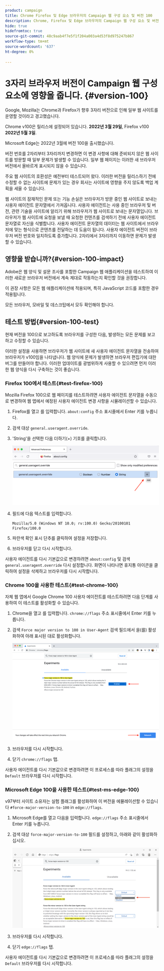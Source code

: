 ```yaml
---
product: campaign
title: Chrome Firefox 및 Edge 브라우저의 Campaign 웹 구성 요소 및 버전 100
description: Chrome, Firefox 및 Edge 브라우저의 Campaign 웹 구성 요소 및 버전 100
hide: true
hidefromtoc: true
source-git-commit: 48c9aab4f7e5f1f204a003a4d53f8d975247b867
workflow-type: tm+mt
source-wordcount: '637'
ht-degree: 0%

---
```


# 3자리 브라우저 버전이 Campaign 웹 구성 요소에 영향을 줍니다. {#version-100}

Google, Mozilla는 Chrome과 Firefox가 향후 3자리 버전으로 인해 일부 웹 사이트를 운영할 것이라고 경고했습니다.

Chrome v100은 릴리스에 설정되어 있습니다. **2022년 3월 29일**, Firefox v100 **2022년 5월 3일**.

Microsoft Edge는 2022년 3월에 버전 100을 출시했습니다.

버전 번호를 2자리부터 3자리까지 변경하면 이 변경 사항에 대해 준비되지 않은 웹 사이트를 방문할 때 일부 문제가 발생할 수 있습니다. 일부 웹 페이지는 이러한 새 브라우저 버전에서 올바르게 표시되지 않을 수 있습니다.

주요 웹 사이트의 호환성은 예전부터 테스트되어 왔다. 이러한 버전을 릴리스하기 전에 수정할 수 없는 사이트에 문제가 있는 경우 회사는 사이트에 영향을 주지 않도록 백업 계획을 세울 수 있습니다.

웹 사이트의 잠재적인 문제 또는 기능 손실은 브라우저가 방문 중인 웹 사이트로 보내는 사용자 에이전트 문자열에서 가져옵니다. 사용자 에이전트는 사용 중인 브라우저 및 버전, 관련 기술을 사이트에 알리기 위해 브라우저가 웹 사이트로 보내는 문자열입니다. 브라우저가 웹 사이트에 요청을 보낼 때 요청한 컨텐츠를 검색하기 전에 사용자 에이전트 문자열로 자신을 식별합니다. 사용자 에이전트 문자열의 데이터는 웹 사이트에서 브라우저에 맞는 형식으로 콘텐츠를 전달하는 데 도움이 됩니다. 사용자 에이전트 버전이 브라우저 버전 번호와 일치하도록 증가합니다. 2자리에서 3자리까지 이동하면 문제가 발생할 수 있습니다.

## 영향을 받습니까?{#version-100-impact}

Adobe은 웹 양식 및 설문 조사를 포함한 Campaign 웹 애플리케이션을 테스트하여 이러한 새로운 브라우저 버전에서 계속 제대로 작동하는지 확인할 것을 권장합니다.

이 권장 사항은 모든 웹 애플리케이션에 적용되며, 특히 JavaScript 코드를 포함한 경우 적용됩니다.

모든 브라우저, 모바일 및 데스크탑에서 모두 확인해야 합니다.

## 테스트 방법{#version-100-test}

현재 버전을 100으로 보고하도록 브라우저를 구성한 다음, 발생하는 모든 문제를 보고하고 수정할 수 있습니다.

이러한 설정을 사용하면 브라우저가 웹 사이트에 새 사용자 에이전트 문자열을 전송하여 브라우저가 v100임을 나타냅니다. 웹 양식에 문제가 발생하면 브라우저 편집기에 대한 버그를 만들어야 합니다. 이러한 업데이트를 광범위하게 사용할 수 있으려면 먼저 이러한 웹 양식을 다시 구축하는 것이 좋습니다.

### Firefox 100에서 테스트{#test-firefox-100}

Mozilla Firefox 100으로 웹 페이지를 테스트하려면 사용자 에이전트 문자열을 수동으로 변경하여 웹 앱에서 예정된 사용자 에이전트 변경 사항을 시뮬레이션할 수 있습니다.

1. Firefox를 열고 를 입력합니다. `about:config` 주소 표시줄에서 Enter 키를 누릅니다.
1. 검색 대상 `general.useragent.override`.
1. &#39;String&#39;을 선택한 다음 더하기(+) 기호를 클릭합니다.

   ![](assets/force-user-agent-firefox.png)

1. 필드에 다음 텍스트를 입력합니다.

   ```
   Mozilla/5.0 (Windows NT 10.0; rv:100.0) Gecko/20100101 Firefox/100.0
   ```

1. 파란색 확인 표시 단추를 클릭하여 설정을 저장합니다.
1. 브라우저를 닫고 다시 시작합니다.

사용자 에이전트를 다시 기본값으로 변경하려면 `about:config` 및 검색 `general.useragent.override` 다시 설정합니다.  화면이 나타나면 휴지통 아이콘을 클릭하여 설정을 삭제하고 브라우저를 다시 시작합니다.

### Chrome 100을 사용한 테스트{#test-chrome-100}

자체 웹 앱에서 Google Chrome 100 사용자 에이전트를 테스트하려면 다음 단계를 사용하여 이 테스트를 활성화할 수 있습니다.

1. Chrome을 열고 를 입력합니다. `chrome://flags` 주소 표시줄에서 Enter 키를 누릅니다.
1. 검색 `Force major version to 100 in User-Agent` 검색 필드에서 을(를) 활성화하여 아래 표시된 대로 활성화합니다.

   ![](assets/force-user-agent-chrome.png)

1. 브라우저를 다시 시작합니다.
1. 닫기 `chrome://flags` 탭.

사용자 에이전트를 다시 기본값으로 변경하려면 이 프로세스를 따라 플래그의 설정을 `Default` 브라우저를 다시 시작합니다.


### Microsoft Edge 100을 사용한 테스트{#test-ms-edge-100}

v97부터 사이트 소유자는 실험 플래그를 활성화하여 이 버전을 에뮬레이션할 수 있습니다  `#force-major-version-to-100` in `edge://flags`.

1. Microsoft Edge를 열고 다음을 입력합니다. `edge://flags` 주소 표시줄에서 Enter 키를 누릅니다.
1. 검색 대상 `force-major-version-to-100` 필드를 설정하고, 아래와 같이 활성화하십시오.

   ![](assets/force-user-agent-edge.png)

1. 브라우저를 다시 시작합니다.
1. 닫기 `edge://flags` 탭.

사용자 에이전트를 다시 기본값으로 변경하려면 이 프로세스를 따라 플래그의 설정을 `Default` 브라우저를 다시 시작합니다.

